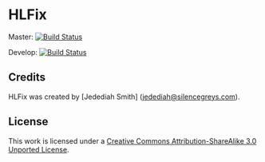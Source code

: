# HLFix #
Master: [![Build Status](https://travis-ci.org/kriswema/hlfix.png?branch=master)](https://travis-ci.org/kriswema/hlfix)

Develop: [![Build Status](https://travis-ci.org/kriswema/hlfix.png?branch=develop)](https://travis-ci.org/kriswema/hlfix)

## Credits ##
HLFix was created by [Jedediah Smith] (jedediah@silencegreys.com).

## License ##
This work is licensed under a [Creative Commons Attribution-ShareAlike 3.0 Unported License](http://creativecommons.org/licenses/by-sa/3.0/).
